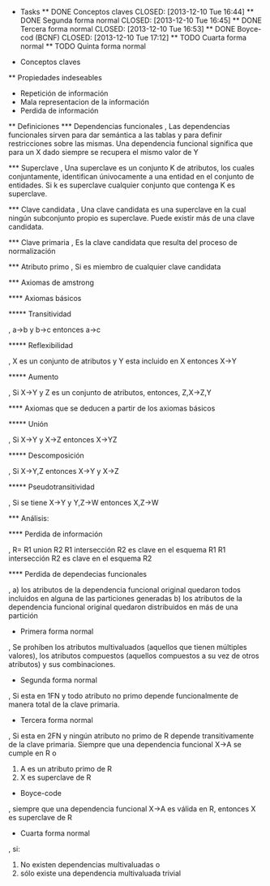 * Tasks
** DONE Conceptos claves
   CLOSED: [2013-12-10 Tue 16:44]
** DONE Segunda forma normal
   CLOSED: [2013-12-10 Tue 16:45]
** DONE Tercera forma normal
   CLOSED: [2013-12-10 Tue 16:53]
** DONE Boyce-cod (BCNF)
   CLOSED: [2013-12-10 Tue 17:12]
** TODO Cuarta forma normal
** TODO Quinta forma normal


  

* Conceptos claves


** Propiedades indeseables
- Repetición de información
- Mala representacion de la información
- Perdida de información

** Definiciones
*** Dependencias funcionales
, Las dependencias funcionales sirven para dar semántica a las tablas y para
definir restricciones sobre las mismas. Una dependencia funcional significa que para un
X dado siempre se recupera el mismo valor de Y




*** Superclave
, Una superclave es un conjunto K de atributos, los cuales conjuntamente, identifican únivocamente a una entidad
en el conjunto de entidades. Si k es superclave cualquier conjunto que contenga K es superclave.



*** Clave candidata
, Una clave candidata es una superclave en la cual ningún subconjunto propio es superclave.
Puede existir más de una clave candidata.




*** Clave primaria
, Es la clave candidata que resulta del proceso de normalización




*** Atributo primo
, Si es miembro de cualquier clave candidata




*** Axiomas de amstrong


**** Axiomas básicos

***** Transitividad

, a->b y b->c entonces a->c

***** Reflexibilidad

, X es un conjunto de atributos y Y esta incluido en X entonces X->Y

***** Aumento

, Si X->Y y Z es un conjunto de atributos, entonces, Z,X->Z,Y


**** Axiomas que se deducen a partir de los axiomas básicos

***** Unión

, Si X->Y y X->Z entonces X->YZ

***** Descomposición

, Si X->Y,Z entonces X->Y y X->Z

***** Pseudotransitividad

, Si se tiene X->Y y Y,Z->W entonces X,Z->W



*** Análisis:


**** Perdida de información

, R= R1 union R2
R1 intersección R2 es clave en el esquema R1
R1 intersección R2 es clave en el esquema R2


**** Perdida de dependecias funcionales

, a) los atributos de la dependencia funcional original quedaron todos incluidos en alguna de las particiones generadas
  b) los atributos de la dependencia funcional original quedaron distribuidos en más de una partición





* Primera forma normal

, Se prohíben los atributos multivaluados (aquellos que tienen múltiples valores), los atributos compuestos
(aquellos compuestos a su vez de otros atributos) y sus combinaciones.

* Segunda forma normal

, Si esta en 1FN y todo atributo no primo depende funcionalmente de manera total de la clave primaria.

* Tercera forma normal

, Si esta en 2FN y ningún atributo no primo de R depende transitivamente de la clave primaria.
Siempre que una dependencia funcional X->A se cumple en R o
 1) A es un atributo primo de R
 2) X es superclave de R

* Boyce-code

, siempre que una dependencia funcional X->A es válida en R, entonces X es superclave de R

* Cuarta forma normal

, si:
 1) No existen dependencias multivaluadas o
 2) sólo existe una dependencia multivaluada trivial
































